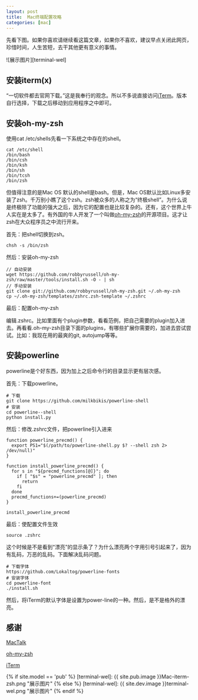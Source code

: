```yaml
---
layout: post
title:  Mac终端配置攻略
categories: [mac]
---
```


先看下图。如果你喜欢请继续看这篇文章，如果你不喜欢，建议早点关闭此网页，珍惜时间，人生苦短，去干其他更有意义的事情。

![展示图片][terminal-wel]

## 安装iterm(x) ##

“一切软件都去官网下载。”这是我奉行的观念。所以不多说直接访问[iTerm]。版本自行选择，下载之后移动到应用程序之中即可。

## 安装oh-my-zsh ##

使用cat /etc/shells先看一下系统之中存在的shell。

```shell
cat /etc/shell
/bin/bash
/bin/csh
/bin/ksh
/bin/sh
/bin/tcsh
/bin/zsh
```

但值得注意的是Mac OS 默认的shell是bash。但是，Mac OS默认比如Linux多安装了zsh。千万别小瞧了这个zsh。zsh被众多的人称之为“终极shell”。为什么说是终极除了功能的强大之后，因为它的配置也是比较复杂的。还有，这个世界上牛人实在是太多了。有外国的牛人开发了一个叫做[oh-my-zsh]的开源项目。这才让zsh在大众程序员之中流行开来。

首先：把shell切换到zsh。

```shell
chsh -s /bin/zsh
```

然后：安装oh-my-zsh

```shell
// 自动安装
wget https://github.com/robbyrussell/oh-my-zsh/raw/master/tools/install.sh -O - | sh
// 手动安装
git clone git://github.com/robbyrussell/oh-my-zsh.git ~/.oh-my-zsh
cp ~/.oh-my-zsh/templates/zshrc.zsh-template ~/.zshrc
```
最后：配置oh-my-zsh

编辑.zshrc。比如里面有个plugin参数，看看范例，把自己需要的plugin加入进去。再看看.oh-my-zsh目录下面的plugins，有哪些扩展你需要的，加进去尝试尝试。比如：我现在用的最爽的git, autojump等等。

## 安装powerline ##

powerline是个好东西，因为加上之后命令行的目录显示更有层次感。

首先：下载powerline。

```shell
# 下载
git clone https://github.com/milkbikis/powerline-shell
# 安装
cd powerline--shell
python install.py
```

然后：修改.zshrc文件，把powerline引入进来

```
function powerline_precmd() {
  export PS1="$(/path/to/powerline-shell.py $? --shell zsh 2> /dev/null)"
}

function install_powerline_precmd() {
  for s in "${precmd_functions[@]}"; do
    if [ "$s" = "powerline_precmd" ]; then
      return
    fi
  done
  precmd_functions+=(powerline_precmd)
}

install_powerline_precmd
```

最后：使配置文件生效

```
source .zshrc
```

这个时候是不是看到“漂亮”的显示条了？为什么漂亮两个字用引号引起来了，因为有乱码，万恶的乱码。下面解决乱码问题。

```
# 下载字体
https://github.com/Lokaltog/powerline-fonts
# 安装字体
cd powerline-font
./install.sh
```

然后，将iTerm的默认字体是设置为power-line的一种。然后，是不是格外的漂亮。


## 感谢 ##

[MacTalk]

[oh-my-zsh]

[iTerm]



{% if site.model == 'pub' %}
[terminal-wel]:   {{ site.pub.image }}Mac-iterm-zsh.png "展示图片"
{% else %}
[terminal-wel]:   {{ site.dev.image }}terminal-wel.png "展示图片"
{% endif %}


[iTerm]:https://www.iterm2.com/downloads.html
[oh-my-zsh]:https://github.com/robbyrussell/oh-my-zsh
[MacTalk]:http://macshuo.com/?p=676





